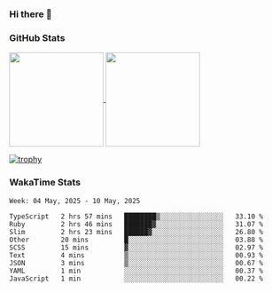 ### Hi there 👋

### GitHub Stats

<a href="https://github.com/anuraghazra/github-readme-stats">
  <img align="center" height="170px" src="https://github-readme-stats.vercel.app/api/top-langs/?username=tksfjt1024&layout=compact&count_private=true&show_icons=true&show_icons=true&theme=graywhite" />
</a>
<a href="https://github.com/anuraghazra/github-readme-stats">
  <img align="center" height="170px" src="https://github-readme-stats.vercel.app/api?username=tksfjt1024&count_private=true&show_icons=true&show_icons=true&theme=graywhite" />
</a>

[![trophy](https://github-profile-trophy.vercel.app/?username=tksfjt1024)](https://github.com/ryo-ma/github-profile-trophy)

### WakaTime Stats

<!--START_SECTION:waka-->
```text
Week: 04 May, 2025 - 10 May, 2025

TypeScript   2 hrs 57 mins   ████████▒░░░░░░░░░░░░░░░░   33.10 % 
Ruby         2 hrs 46 mins   ███████▓░░░░░░░░░░░░░░░░░   31.07 % 
Slim         2 hrs 23 mins   ██████▓░░░░░░░░░░░░░░░░░░   26.80 % 
Other        20 mins         █░░░░░░░░░░░░░░░░░░░░░░░░   03.88 % 
SCSS         15 mins         ▓░░░░░░░░░░░░░░░░░░░░░░░░   02.97 % 
Text         4 mins          ▒░░░░░░░░░░░░░░░░░░░░░░░░   00.93 % 
JSON         3 mins          ▒░░░░░░░░░░░░░░░░░░░░░░░░   00.67 % 
YAML         1 min           ░░░░░░░░░░░░░░░░░░░░░░░░░   00.37 % 
JavaScript   1 min           ░░░░░░░░░░░░░░░░░░░░░░░░░   00.22 % 
```
<!--END_SECTION:waka-->
